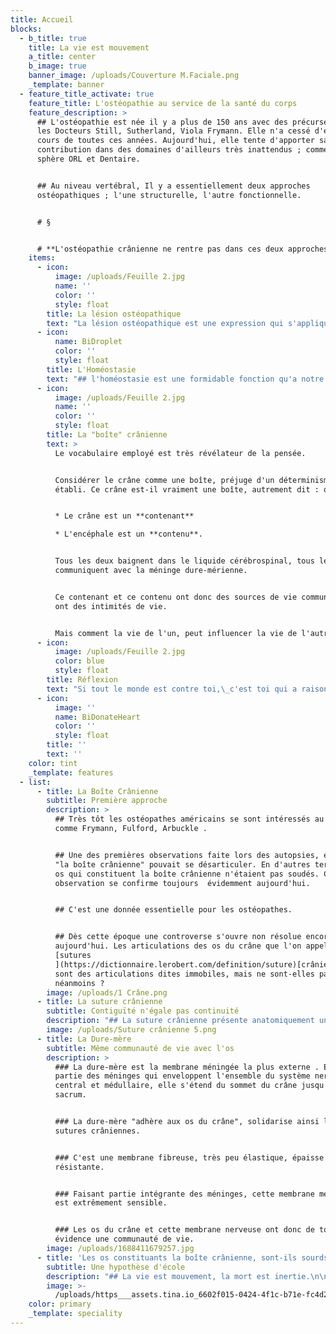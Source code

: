```yaml
---
title: Accueil
blocks:
  - b_title: true
    title: La vie est mouvement
    a_title: center
    b_image: true
    banner_image: /uploads/Couverture M.Faciale.png
    _template: banner
  - feature_title_activate: true
    feature_title: L'ostéopathie au service de la santé du corps
    feature_description: >
      ## L'ostéopathie est née il y a plus de 150 ans avec des précurseurs comme
      les Docteurs Still, Sutherland, Viola Frymann. Elle n'a cessé d'évoluer au
      cours de toutes ces années. Aujourd'hui, elle tente d'apporter sa
      contribution dans des domaines d'ailleurs très inattendus ; comme la
      sphère ORL et Dentaire.


      ## Au niveau vertébral, Il y a essentiellement deux approches
      ostéopathiques ; l'une structurelle, l'autre fonctionnelle.


      # §


      # **L'ostéopathie crânienne ne rentre pas dans ces deux approches.**
    items:
      - icon:
          image: /uploads/Feuille 2.jpg
          name: ''
          color: ''
          style: float
        title: La lésion ostéopathique
        text: "La lésion ostéopathique est une expression qui s'applique\_essentiellement à propos des vertèbres.\nUne lésion ostéopathique signifie que la vertèbre a perdu sa mobilité dans un ou plusieurs des trois plans de l'espace.\n-----------------------------------------------------------------------------------------------------------------------\n\n* Le plan sagittal\n* Le plan frontal\n* Le plan horizontal\n\n## La perte de mobilité peut-être plus ou moins complète, dans un ou plusieurs de ces plans.\n"
      - icon:
          name: BiDroplet
          color: ''
          style: float
        title: L'Homéostasie
        text: "## l'homéostasie est une formidable fonction qu'a notre organisme :  La capacité à équilibrer en permance  le somatique comme le psychisme.\n\nAutrement dit une lésion ostéopathique peut très bien se normaliser\_ elle-même, grâce à ce système d'auto-régulation.\nQuand le corps n'arrive plus à se rééquilibrer lui-même, le désordre s'installe, la vertèbre est en lésion.\n-----------------------------------------------------------------------------------------------------------\n"
      - icon:
          image: /uploads/Feuille 2.jpg
          name: ''
          color: ''
          style: float
        title: La "boîte" crânienne
        text: >
          Le vocabulaire employé est très révélateur de la pensée.


          Considérer le crâne comme une boîte, préjuge d'un déterminisme  déjà
          établi. Ce crâne est-il vraiment une boîte, autrement dit : objet ? 


          * Le crâne est un **contenant**

          * L'encéphale est un **contenu**.


          Tous les deux baignent dans le liquide cérébrospinal, tous les deux
          communiquent avec la méninge dure-mérienne.


          Ce contenant et ce contenu ont donc des sources de vie communent,  ils
          ont des intimités de vie.


          Mais comment la vie de l'un, peut influencer la vie de l'autre ?
      - icon:
          image: /uploads/Feuille 2.jpg
          color: blue
          style: float
        title: Réflexion
        text: "Si tout le monde est contre toi,\_c'est toi qui a raison, car il est impossible que le monde soit peuplé de tant de sages.\n"
      - icon:
          image: ''
          name: BiDonateHeart
          color: ''
          style: float
        title: ''
        text: ''
    color: tint
    _template: features
  - list:
      - title: La Boîte Crânienne
        subtitle: Première approche
        description: >
          ## Très tôt les ostéopathes américains se sont intéressés au crâne ,
          comme Frymann, Fulford, Arbuckle .


          ## Une des premières observations faite lors des autopsies, est que
          "la boîte crânienne" pouvait se désarticuler. En d'autres termes les
          os qui constituent la boîte crânienne n'étaient pas soudés. Cette
          observation se confirme toujours  évidemment aujourd'hui.


          ## C'est une donnée essentielle pour les ostéopathes.


          ## Dès cette époque une controverse s'ouvre non résolue encore
          aujourd'hui. Les articulations des os du crâne que l'on appelle
          [sutures
          ](https://dictionnaire.lerobert.com/definition/suture)[crâniennes](),
          sont des articulations dites immobiles, mais ne sont-elles pas libres
          néanmoins ?
        image: /uploads/1 Crâne.png
      - title: La suture crânienne
        subtitle: Contiguïté n'égale pas continuité
        description: "## La suture crânienne présente anatomiquement une identité qui lui est propre, distincte de l'os.\n\n## Dans une grande majorité de cas un crâne peut-être désarticulé, lors d'une autopsie; quelque soit l'âge.\n\n## L'étude histologique d'une suture crânienne montre deux éléments bien différents .\n\n## 1° Une\_[contiguïté](https://www.google.com/search?q=contigu\\\\\\&sxsrf=APwXEdfQS3lChPJnF28Mqw0Utsnb982dNw%3A1687766143329\\\\\\&ei=f0SZZJPVE-zFkdUP5euoyAk\\\\\\&oq=contigu\\\\\\&gs_lcp=Cgxnd3Mtd2l6LXNlcnAQARgBMgwIIxCKBRAnEEYQ-QEyCAgAEIAEELEDMgUIABCABDIFCAAQgAQyBwgAEIoFEEMyCAgAEIAEEMsBMgUIABCABDIFCAAQgAQyCAgAEIAEEMsBMgUIABCABDoKCAAQRxDWBBCwAzoKCAAQigUQsAMQQzoHCCMQigUQJzoHCAAQgAQQCjogCAAQigUQRhD5ARCXBRCMBRDdBBBGEPQDEPUDEPYDGAFKBAhBGABQoghYzhFg8SZoAXABeACAAYEBiAGeApIBAzIuMZgBAKABAcABAcgBCtoBBggBEAEYEw\\\\\\&sclient=gws-wiz-serp%20%22contigu%22)\_osseuse, les os se touchent mais ne se collent pas.\n\n## 2° Une\_[continuité]()\_membraneuse, la membrane dure-mérienne, sans discontinuité, tapisse et relie les os crâniens.\n"
        image: /uploads/Suture crânienne 5.png
      - title: La Dure-mère
        subtitle: Même communauté de vie avec l'os
        description: >
          ### La dure-mère est la membrane méningée la plus externe . Elle fait
          partie des méninges qui enveloppent l'ensemble du système nerveux
          central et médullaire, elle s'étend du sommet du crâne jusqu'au
          sacrum.


          ### La dure-mère "adhère aux os du crâne", solidarise ainsi les
          sutures crâniennes.


          ### C'est une membrane fibreuse, très peu élastique, épaisse et très
          résistante.


          ### Faisant partie intégrante des méninges, cette membrane méningée
          est extrêmement sensible.


          ### Les os du crâne et cette membrane nerveuse ont donc de tout
          évidence une communauté de vie.
        image: /uploads/1688411679257.jpg
      - title: 'Les os constituants la boîte crânienne, sont-ils sourds ?'
        subtitle: Une hypothèse d'école
        description: "## La vie est mouvement, la mort est inertie.\n\n## Le cerveau pèse moins de 100 gr. dans la boîte crânienne et 1 kg 400 lorsqu'il est posé sur la table. Il baigne dans le liquide cérébrospinal.\n\n## L’encéphale et l’ensemble des cellules gliales ont une activité chimique, vasculaire, neurologique très intense.\n\n## Toute cette extraordinaire orchestration rythmique peut-elle vivre dans une boîte crânienne absente de ressentie et inerte\_?\n\n##\n"
        image: >-
          /uploads/https___assets.tina.io_6602f015-0424-4f1c-b71e-fc4d2780ff41_image.png
    color: primary
    _template: speciality
---
```


































































































